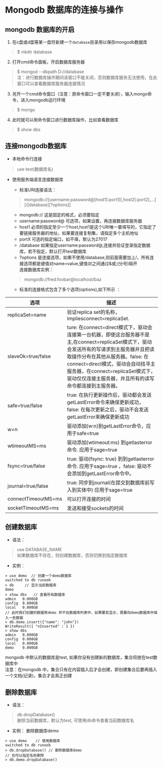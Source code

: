 # Mongodb 数据库的连接与操作 

## mongodb 数据库的开启
1. 在c盘或d盘等某一盘符新建一个`database`目录用以保存mongodb数据库
> $ mkdir database      
2. 打开cmd命令面板，开启数据库服务器
> $ mongod --dbpath D://database     
注：进行数据库操作期间该窗口不能关闭，否则数据库服务无法使用，在此窗口可以查看数据库服务器连接情况   

3. 另开一个cmd命令窗口（注意：原命令窗口一定不要关闭），输入mongo命令，进入mongodb运行环境  
> $ mongo    
4. 此时就可以用命令窗口进行数据库操作，比如查看数据库  
> $ show dbs    

## 连接mongodb数据库 
- 本地命令行连接
> use test(数据库名)   
- 使用服务端语言连接数据库
  + 标准URI连接语法：
  > mongodb://[username:password@]host1[:port1][,host2[:port2],...][/[database][?options]]    
  + mongodb:// 这是固定的格式，必须要指定  
  + username:password@ 可选项，如果设置，再连接数据库服务器
  + host1 必须的指定至少一个host,host1是这个URI唯一要填写的，它指定了要链接服务器的地址，如果要连接复制集，请指定多个主机地址
  + portX 可选的指定端口，如不填，默认为27017  
  + /database 如果指定username:password@,连接并验证登录指定数据库，若不指定，默认打开test数据库  
  + ?options 是连接选项，如果不使用/database,则前面需要加上/，所有连接选项都是键值对name=value,键值对之间通过&或;(分号)隔开  
  连接数据库实例：
  > mongodb://fred:foobar@localhost/baz  

  + 标准的连接格式包含了多个选项(options),如下所示 ：
  
|选项 | 描述 |   
|-----|------|   
|replicaSet=name| 验证replica set的名称，Impliesconnect=replicaSet. |    
|slaveOk=true/false|  ture: 在connect=direct模式下，驱动会连接第一台机器，即使这台服务器不是主,在connect=replicaSet模式下，驱动会发送所有的写请求到主服务器并且把读取操作分布在其他从服务器。false: 在connect=direct模式，驱动会自动找寻主服务器，在connect=replicaSet模式下，驱动仅仅连接主服务器，并且所有的读写命令都连接到主服务器。|      
|safe=true/false|  true: 在执行更新操作后，驱动都会发送getLastError命令来确保更新成功，false: 在每次更新之后，驱动不会发送getLastError来确保更新成功|    
|w=n|驱动添加{w:n}到getLastError命令，应用于safe=true |     
|wtimeoutMS=ms|驱动添加{wtimeout:ms} 到getlasterror命令. 应用于sage=true |     
|fsync=true/false|  true: 驱动{fsync: true} 到到getlasterror命令. 应用于sage=true ，false: 驱动不会添加到getLastError命令中。|    
|journal=true/false| true: 同步到journal(在提交到数据库前写入到实体中) 应用于sage=true|      
|connectTimeoutMS=ms| 可以打开连接的时间 |      
|socketTimeoutMS=ms | 发送和接受sockets的时间 |     

## 创建数据库 
- 语法： 
> use DATABASE_NAME    
如果数据库不存在，则创建数据库，否则切换到指定数据库   
- 实例：
```
> use demo  // 创建一个demo数据库 
switched to db runoob  
> db     // 显示当前数据库
demo  
> show dbs   // 查看所有数据库
admin   0.000GB
config  0.000GB
local   0.000GB
// 此时我们创建的数据库demo 并不在数据库列表中，如果要其显示，需要向demo数据库中插入一些数据 
> db.demo.insert({"name": "john"}) 
WriteResult({ "nInserted" : 1 })  
> show dbs 
admin   0.000GB
config  0.000GB
local   0.000GB
demo    0.000GB
```  
mongodb 中默认的数据库是test, 如果你没有创建新的数据库，集合将放在test数据库中  
注意：在mongodb 中，集合只有在内容插入后才会创建，即创建集合后要再插入一个文档(记录)，集合才会真正创建   

## 删除数据库 
- 语法：
> db.dropDatabase()       
删除当前数据库，默认为test, 可使用db命令查看当前数据库名    
- 实例： 
删除数据库demo  
```
> use demo    // 使用数据库 
switched to db runoob
> db.dropDatabase() // 删除数据库demo 
// 也可以指定名称删除
> db.demo.dropDatabase() 
```